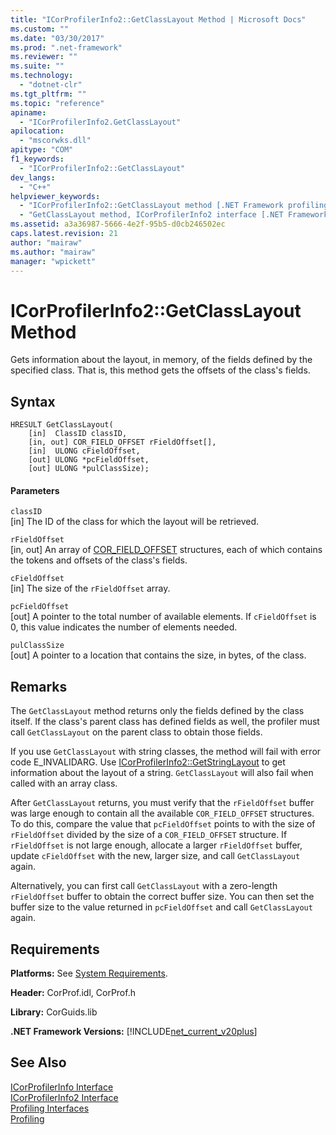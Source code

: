 ```yaml
---
title: "ICorProfilerInfo2::GetClassLayout Method | Microsoft Docs"
ms.custom: ""
ms.date: "03/30/2017"
ms.prod: ".net-framework"
ms.reviewer: ""
ms.suite: ""
ms.technology: 
  - "dotnet-clr"
ms.tgt_pltfrm: ""
ms.topic: "reference"
apiname: 
  - "ICorProfilerInfo2.GetClassLayout"
apilocation: 
  - "mscorwks.dll"
apitype: "COM"
f1_keywords: 
  - "ICorProfilerInfo2::GetClassLayout"
dev_langs: 
  - "C++"
helpviewer_keywords: 
  - "ICorProfilerInfo2::GetClassLayout method [.NET Framework profiling]"
  - "GetClassLayout method, ICorProfilerInfo2 interface [.NET Framework profiling]"
ms.assetid: a3a36987-5666-4e2f-95b5-d0cb246502ec
caps.latest.revision: 21
author: "mairaw"
ms.author: "mairaw"
manager: "wpickett"
---
```

# ICorProfilerInfo2::GetClassLayout Method
Gets information about the layout, in memory, of the fields defined by the specified class. That is, this method gets the offsets of the class's fields.  
  
## Syntax  
  
```  
HRESULT GetClassLayout(  
    [in]  ClassID classID,  
    [in, out] COR_FIELD_OFFSET rFieldOffset[],  
    [in]  ULONG cFieldOffset,  
    [out] ULONG *pcFieldOffset,  
    [out] ULONG *pulClassSize);  
```  
  
#### Parameters  
 `classID`  
 [in] The ID of the class for which the layout will be retrieved.  
  
 `rFieldOffset`  
 [in, out] An array of [COR_FIELD_OFFSET](../../../../docs/framework/unmanaged-api/metadata/cor-field-offset-structure.md) structures, each of which contains the tokens and offsets of the class's fields.  
  
 `cFieldOffset`  
 [in] The size of the `rFieldOffset` array.  
  
 `pcFieldOffset`  
 [out] A pointer to the total number of available elements. If `cFieldOffset` is 0, this value indicates the number of elements needed.  
  
 `pulClassSize`  
 [out] A pointer to a location that contains the size, in bytes, of the class.  
  
## Remarks  
 The `GetClassLayout` method returns only the fields defined by the class itself. If the class's parent class has defined fields as well, the profiler must call `GetClassLayout` on the parent class to obtain those fields.  
  
 If you use `GetClassLayout` with string classes, the method will fail with error code E_INVALIDARG. Use [ICorProfilerInfo2::GetStringLayout](../../../../docs/framework/unmanaged-api/profiling/icorprofilerinfo2-getstringlayout-method.md) to get information about the layout of a string. `GetClassLayout` will also fail when called with an array class.  
  
 After `GetClassLayout` returns, you must verify that the `rFieldOffset` buffer was large enough to contain all the available `COR_FIELD_OFFSET` structures. To do this, compare the value that `pcFieldOffset` points to with the size of `rFieldOffset` divided by the size of a `COR_FIELD_OFFSET` structure. If `rFieldOffset` is not large enough, allocate a larger `rFieldOffset` buffer, update `cFieldOffset` with the new, larger size, and call `GetClassLayout` again.  
  
 Alternatively, you can first call `GetClassLayout` with a zero-length `rFieldOffset` buffer to obtain the correct buffer size. You can then set the buffer size to the value returned in `pcFieldOffset` and call `GetClassLayout` again.  
  
## Requirements  
 **Platforms:** See [System Requirements](../../../../docs/framework/get-started/system-requirements.md).  
  
 **Header:** CorProf.idl, CorProf.h  
  
 **Library:** CorGuids.lib  
  
 **.NET Framework Versions:** [!INCLUDE[net_current_v20plus](../../../../includes/net-current-v20plus-md.md)]  
  
## See Also  
 [ICorProfilerInfo Interface](../../../../docs/framework/unmanaged-api/profiling/icorprofilerinfo-interface.md)   
 [ICorProfilerInfo2 Interface](../../../../docs/framework/unmanaged-api/profiling/icorprofilerinfo2-interface.md)   
 [Profiling Interfaces](../../../../docs/framework/unmanaged-api/profiling/profiling-interfaces.md)   
 [Profiling](../../../../docs/framework/unmanaged-api/profiling/index.md)